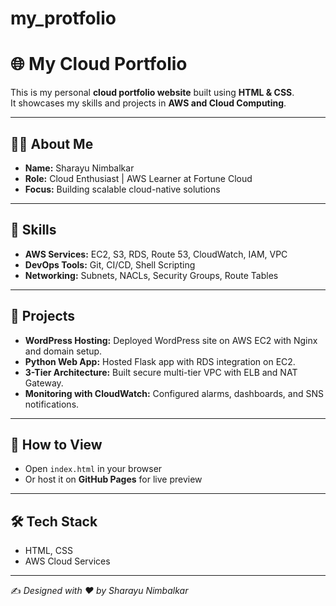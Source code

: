 # my_protfolio


# 🌐 My Cloud Portfolio

This is my personal **cloud portfolio website** built using **HTML & CSS**.  
It showcases my skills and projects in **AWS and Cloud Computing**.

---

## 👩‍💻 About Me
- **Name:** Sharayu Nimbalkar  
- **Role:** Cloud Enthusiast | AWS Learner at Fortune Cloud  
- **Focus:** Building scalable cloud-native solutions  

---

## 🚀 Skills
- **AWS Services:** EC2, S3, RDS, Route 53, CloudWatch, IAM, VPC  
- **DevOps Tools:** Git, CI/CD, Shell Scripting  
- **Networking:** Subnets, NACLs, Security Groups, Route Tables  

---

## 📂 Projects
- **WordPress Hosting:** Deployed WordPress site on AWS EC2 with Nginx and domain setup.  
- **Python Web App:** Hosted Flask app with RDS integration on EC2.  
- **3-Tier Architecture:** Built secure multi-tier VPC with ELB and NAT Gateway.  
- **Monitoring with CloudWatch:** Configured alarms, dashboards, and SNS notifications.  

---

## 📄 How to View
- Open `index.html` in your browser  
- Or host it on **GitHub Pages** for live preview  

---

## 🛠️ Tech Stack
- HTML, CSS  
- AWS Cloud Services  

---

✍️ *Designed with ❤️ by Sharayu Nimbalkar*
